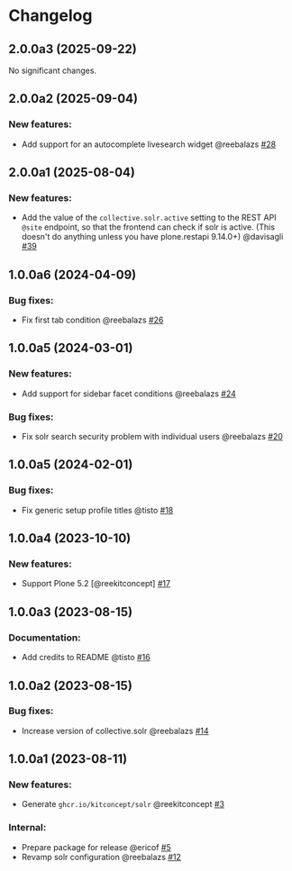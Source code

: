 # Changelog

<!--
   You should *NOT* be adding new change log entries to this file.
   You should create a file in the news directory instead.
   For helpful instructions, please see:
   https://github.com/plone/plone.releaser/blob/master/ADD-A-NEWS-ITEM.rst
-->

<!-- towncrier release notes start -->

## 2.0.0a3 (2025-09-22)

No significant changes.


## 2.0.0a2 (2025-09-04)


### New features:

- Add support for an autocomplete livesearch widget @reebalazs [#28](https://github.com/kitconcept/kitconcept-solr/issues/28)

## 2.0.0a1 (2025-08-04)


### New features:

- Add the value of the `collective.solr.active` setting to the REST API
  `@site` endpoint, so that the frontend can check if solr is active.
  (This doesn't do anything unless you have plone.restapi 9.14.0+)
  @davisagli [#39](https://github.com/kitconcept/kitconcept-solr/issues/39)

## 1.0.0a6 (2024-04-09)


### Bug fixes:

- Fix first tab condition @reebalazs [#26](https://github.com/kitconcept/kitconcept-solr/issues/26)


## 1.0.0a5 (2024-03-01)


### New features:

- Add support for sidebar facet conditions @reebalazs [#24](https://github.com/kitconcept/kitconcept-solr/issues/24)


### Bug fixes:

- Fix solr search security problem with individual users @reebalazs [#20](https://github.com/kitconcept/kitconcept-solr/issues/20)


## 1.0.0a5 (2024-02-01)


### Bug fixes:

- Fix generic setup profile titles @tisto [#18](https://github.com/kitconcept/kitconcept-solr/issues/18)


## 1.0.0a4 (2023-10-10)


### New features:

- Support Plone 5.2 [@reekitconcept] [#17](https://github.com/kitconcept/kitconcept-solr/issues/17)


## 1.0.0a3 (2023-08-15)


### Documentation:

- Add credits to README @tisto [#16](https://github.com/kitconcept/kitconcept-solr/issues/16)


## 1.0.0a2 (2023-08-15)


### Bug fixes:

- Increase version of collective.solr @reebalazs [#14](https://github.com/kitconcept/kitconcept-solr/issues/14)


## 1.0.0a1 (2023-08-11)


### New features:

- Generate `ghcr.io/kitconcept/solr` @reekitconcept [#3](https://github.com/kitconcept/kitconcept-solr/issues/3)


### Internal:

- Prepare package for release @ericof [#5](https://github.com/kitconcept/kitconcept-solr/issues/5)
- Revamp solr configuration @reebalazs [#12](https://github.com/kitconcept/kitconcept-solr/issues/12)
